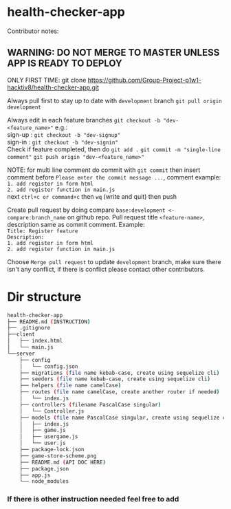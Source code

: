 # health-checker-app

Contributor notes:

## WARNING: DO NOT MERGE TO MASTER UNLESS APP IS READY TO DEPLOY

ONLY FIRST TIME: git clone https://github.com/Group-Project-p1w1-hacktiv8/health-checker-app.git  

Always pull first to stay up to date with `development` branch
`git pull origin development`

Always edit in each feature branches `git checkout -b "dev-<feature_name>"` e.g.:  
sign-up : `git checkout -b "dev-signup"`  
sign-in : `git checkout -b "dev-signin"`  
Check if feature completed, then do `git add .` `git commit -m "single-line comment"` `git push origin "dev-<feature_name>"`  
  
NOTE: for multi line comment do commit with `git commit` then insert comment before `Please enter the commit message ...`, comment example:  
`1. add register in form html`  
`2. add register function in main.js`  
next `ctrl+c or command+c` then `wq` (write and quit) then push  
  
Create pull request by doing compare `base:development <- compare:branch_name` on github repo. Pull request title `<feature-name>`, description same as commit comment. Example:  
``Title: Register feature``  
``Description:``  
`1. add register in form html`  
`2. add register function in main.js`  
  
Choose `Merge pull request` to update `development` branch, make sure there isn't any conflict, if there is conflict please contact other contributors.  
  
# Dir structure
```bash
health-checker-app
├── README.md (INSTRUCTION)
├── .gitignore 
├──client
│   ├── index.html
│   └── main.js
└──server
    ├── config
    │   └── config.json
    ├── migrations (file name kebab-case, create using sequelize cli)
    ├── seeders (file name kebab-case, create using sequelize cli)
    ├── helpers (file name camelCase)
    ├── routes (file name camelCase, create another router if needed)
    │   └── index.js
    ├── controllers (filename PascalCase singular)
    │   └── Controller.js
    ├── models (file name PascalCase singular, create using sequelize cli)
    │   ├── index.js
    │   ├── game.js
    │   ├── usergame.js
    │   └── user.js
    ├── package-lock.json
    ├── game-store-scheme.png
    ├── README.md (API DOC HERE)
    ├── package.json
    ├── app.js
    └── node_modules
```

### If there is other instruction needed feel free to add 